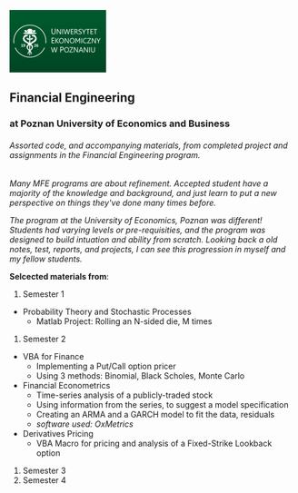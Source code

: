 [![](/img_assets/ueplogo.png "University of Economics, Poznan")](https://ue.poznan.pl/en/)

## Financial Engineering
### at Poznan University of Economics and Business

###### Assorted code, and accompanying materials, from completed project and assignments in the Financial Engineering program.

_Many MFE programs are about refinement. Accepted student have a majority of the knowledge and background, and just learn to put a new perspective on things they've done many times before._

_The program at the University of Economics, Poznan was different! Students had varying levels or pre-requisities, and the program was designed to build intuation and ability from scratch. Looking back a old notes, test, reports, and projects, I can see this progression in myself and my fellow students._


__Selcected materials from__:

1. Semester 1
  - Probability Theory and Stochastic Processes
      - Matlab Project: Rolling an N-sided die, M times
1. Semester 2
  - VBA for Finance
      - Implementing a Put/Call option pricer
      - Using 3 methods: Binomial, Black Scholes, Monte Carlo
  - Financial Econometrics
      - Time-series analysis of a publicly-traded stock
      - Using information from the series, to suggest a model specification
      - Creating an ARMA and a GARCH model to fit the data, residuals
      - _software used: OxMetrics_
  - Derivatives Pricing
      - VBA Macro for pricing and analysis of a Fixed-Strike Lookback option
1. Semester 3
1. Semester 4
 